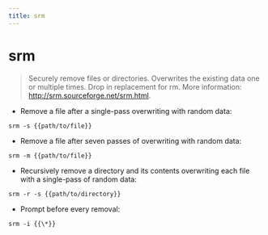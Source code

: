 ```yaml
---
title: srm
---
```

# srm

> Securely remove files or directories.
> Overwrites the existing data one or multiple times. Drop in replacement for rm.
> More information: <http://srm.sourceforge.net/srm.html>.

- Remove a file after a single-pass overwriting with random data:

`srm -s {{path/to/file}}`

- Remove a file after seven passes of overwriting with random data:

`srm -m {{path/to/file}}`

- Recursively remove a directory and its contents overwriting each file with a single-pass of random data:

`srm -r -s {{path/to/directory}}`

- Prompt before every removal:

`srm -i {{\*}}`
